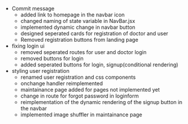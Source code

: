 - Commit message
  - added link to homepage in the navbar icon
  - changed naming of state variable in NavBar.jsx
  - implemented dynamic change in navbar button
  - designed seperated cards for registration of doctor and user
  - Removed registration buttons from landing page
- fixing login ui
  - removed seperated routes for user and doctor login
  - removed buttons for login
  - added seperated buttons for login, signup(conditional rendering)
- styling user registration
  - renamed user registration and css components
  - onchange handler reimplemented
  - maintainance page added for pages not implemented yet
  - change in route for forgot password in loginform
  - reimplementation of the dynamic rendering of the signup button in the navbar
  - implemented image shuffler in maintainance page
